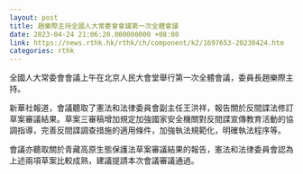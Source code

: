 ```yaml
---
layout: post
title: 趙樂際主持全國人大常委會會議第一次全體會議
date: 2023-04-24 21:06:20.000000000 +08:00
link: https://news.rthk.hk/rthk/ch/component/k2/1697653-20230424.htm
categories: rthk
---
```


全國人大常委會會議上午在北京人民大會堂舉行第一次全體會議，委員長趙樂際主持。

新華社報道，會議聽取了憲法和法律委員會副主任王洪祥，報告關於反間諜法修訂草案審議結果。草案三審稿增加規定加強國家安全機關對反間諜宣傳教育活動的協調指導，完善反間諜調查措施的適用條件，加強執法規範化，明確執法程序等。

會議亦聽取關於青藏高原生態保護法草案審議結果的報告，憲法和法律委員會認為上述兩項草案比較成熟，建議提請本次會議審議通過。
